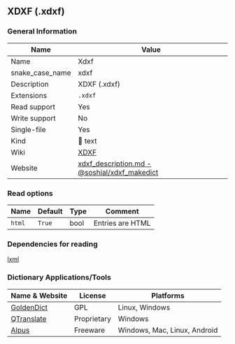
## XDXF (.xdxf) ##

### General Information ###
Name | Value
---- | -------
Name | Xdxf
snake_case_name | xdxf
Description | XDXF (.xdxf)
Extensions | `.xdxf`
Read support | Yes
Write support | No
Single-file | Yes
Kind | 📝 text
Wiki | [XDXF](https://en.wikipedia.org/wiki/XDXF)
Website | [xdxf_description.md - @soshial/xdxf_makedict](https://github.com/soshial/xdxf_makedict/blob/master/format_standard/xdxf_description.md)


### Read options ###
Name | Default | Type | Comment
---- | ------- | ---- | -------
`html` | `True` | bool | Entries are HTML


### Dependencies for reading ###
[lxml](https://pypi.org/project/lxml)


### Dictionary Applications/Tools ###
Name & Website | License | Platforms
-------------- | ------- | ---------
[GoldenDict](http://goldendict.org/) | GPL | Linux, Windows
[QTranslate](https://quest-app.appspot.com/) | Proprietary | Windows
[Alpus](https://alpusapp.com/) | Freeware | Windows, Mac, Linux, Android
